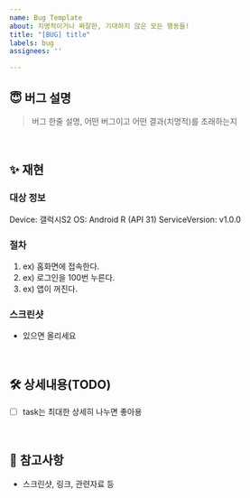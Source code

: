 ```yaml
---
name: Bug Template
about: 치명적이거나 짜잘한, 기대하지 않은 모든 행동들!
title: "[BUG] title"
labels: bug
assignees: ''

---
```


## 😇 버그 설명
> 버그 한줄 설명, 어떤 버그이고 어떤 결과(치명적)를 초래하는지

<br/>

## ✨ 재현
### 대상 정보
Device: 갤럭시S2
OS: Android R (API 31)
ServiceVersion: v1.0.0

### 절차
1. ex) 홈화면에 접속한다.
2. ex) 로그인을 100번 누른다.
3. ex) 앱이 꺼진다.

### 스크린샷
- 있으면 올리세요

<br/>

## 🛠 상세내용(TODO)
- [ ] task는 최대한 상세히 나누면 좋아용

<br/>

## 📙 참고사항
- 스크린샷, 링크, 관련자료 등

<br/>
